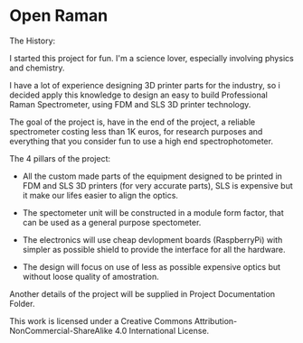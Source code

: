 # Open Raman

The History:

I started this project for fun. I'm a science lover, especially involving physics and chemistry.

I have a lot of experience designing 3D printer parts for the industry, so i decided apply this knowledge to design an easy to build Professional Raman Spectrometer, using FDM and SLS 3D printer technology.

The goal of the project is, have in the end of the project, a reliable spectrometer costing less than 1K euros, for research purposes and everything that you consider fun to use a high end spectrophotometer.

The 4 pillars of the project:


 - All the custom made parts of the equipment designed to be printed in FDM and SLS 3D printers (for very accurate parts), SLS is expensive but it make our lifes easier to align the optics.

 - The spectometer unit will be constructed in a module form factor, that can be used as a general purpose spectometer.

- The electronics will use cheap devlopment boards (RaspberryPi) with simpler as possible shield to provide the interface for all the hardware.

- The design will focus on use of less as possible expensive optics but without loose quality of amostration.


Another details of the project will be supplied in Project Documentation Folder.


This work is licensed under a Creative Commons Attribution-NonCommercial-ShareAlike 4.0 International License.